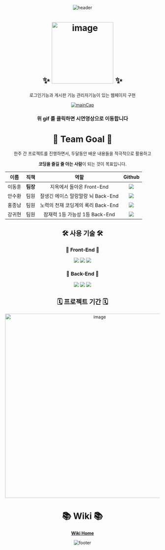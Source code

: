 <div align="center">
  
![header](https://capsule-render.vercel.app/api?type=waving&color=timeGradient&height=200&section=header&text=안녕하세요!%20Team6입니다.%20🙌&fontSize=36&fontAlign=50&fontAlignY=40)

  
# ✨  <img width="200" alt="image" src="https://user-images.githubusercontent.com/96301958/155890485-8e99fb56-7c3f-4218-b007-3ed06569ea50.png"> ✨

로그인기능과 게시판 기능 관리자기능이 있는 웹페이지 구현 
  
[![mainCap](https://user-images.githubusercontent.com/96301958/155878322-75123ea7-0c12-4ce7-9dae-25d07e46a421.gif)](https://youtu.be/Tqr8G8JJrAg)

### 위 gif 를 클릭하면 시연영상으로 이동합니다
 
# 👫 Team Goal 👫

한주 간 프로젝트를 진행하면서, 두달동안 배운 내용들을 적극적으로 활용하고
  
**코딩을 즐길 줄 아는 사람**이 되는 것이 목표입니다.

|  이름  |   직책   |   역할    |                                                                                                  Github                                                                                                   |
| :----: | :------: | :-------: | :-------------------------------------------------------------------------------------------------------------------------------------------------------------------------------------------------------: |
| 이동훈 | **팀장** | 지옥에서 돌아온 Front-End  |        <a href="https://github.com/green-kong"><img src="https://img.shields.io/badge/dev%2D%2Dkong-339933?style=flat-square&logo=github&logoColor=white&link=https://github.com/green-kong"/></a>        |
| 안수환 |   팀원   | 잘생긴 에이스 말랑말랑 뇌 Back-End | <a href="https://github.com/ash991213"><img src="https://img.shields.io/badge/ash991213-EA4AAA?style=flat-square&logo=github&logoColor=white&link=https://github.com/ash991213"/></a> |
| 홍종남 |   팀원   | 노력의 천재 코딩계의 록리 Back-End |    <a href="https://github.com/Hongjongnam"><img src="https://img.shields.io/badge/Hongjongnam-F5792A?style=flat-square&logo=github&logoColor=white&link=https://github.com/Hongjongnam"/></a>     |
| 강귀현 |   팀원   | 잠재력 1등 가능성 1등 Back-End  |            <a href="https://github.com/kangcodeis"><img src="https://img.shields.io/badge/kangcodeis-512BD4?style=flat-square&logo=github&logoColor=white&link=https://github.com/kangcodeis"/></a>             |

## 🛠 사용 기술 🛠

### 🎨 Front-End 🎨

<img src="https://img.shields.io/badge/HTML-E34F26?style=flat-square&logo=html5&logoColor=white"/></a>
<img src="https://img.shields.io/badge/CSS-1572B6?style=flat-square&logo=css3&logoColor=white"/></a>
<img src="https://img.shields.io/badge/Javascript-FFCD00?style=flat-square&logo=JavaScript&logoColor=white"/></a>

### 🧩 Back-End 🧩

<img src="https://img.shields.io/badge/Node.js-339933?style=flat-square&logo=node.js&logoColor=white"/></a>
<img src="https://img.shields.io/badge/MySQL-4479A1?style=flat-square&logo=mysql&logoColor=white"/></a>
<img src="https://img.shields.io/badge/Express-000000?style=flat-square&logo=express&logoColor=white"/></a>

## 🗓  프로젝트 기간 🗓

<img width="600" alt="image" src="https://user-images.githubusercontent.com/96301958/155877277-ca62d45f-0f1f-40d7-b2e1-4901f41c1585.png">

# 📚 Wiki 📚

[**Wiki Home**](https://github.com/green-kong/team6_login_board/wiki)

![footer](https://capsule-render.vercel.app/api?type=waving&color=timeGradient&height=170&section=footer&reversal=true&fontSize=26&fontAlign=85&animation=twinkling&fontAlignY=70&text=Cheers!)

</div>
